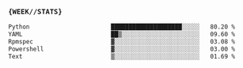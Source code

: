 ### `{WEEK//STATS}` 
<!--START_SECTION:waka-->

```txt
Python                       ████████████████████░░░░░   80.20 %
YAML                         ██▒░░░░░░░░░░░░░░░░░░░░░░   09.60 %
Rpmspec                      ▓░░░░░░░░░░░░░░░░░░░░░░░░   03.08 %
Powershell                   ▓░░░░░░░░░░░░░░░░░░░░░░░░   03.00 %
Text                         ▒░░░░░░░░░░░░░░░░░░░░░░░░   01.69 %
```

<!--END_SECTION:waka-->
